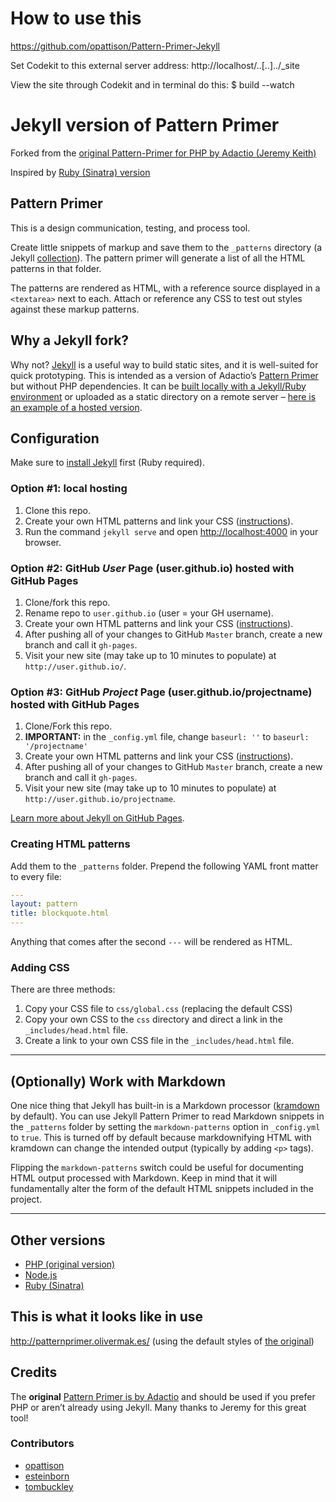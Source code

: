 # How to use this
https://github.com/opattison/Pattern-Primer-Jekyll

Set Codekit to this external server address: http://localhost/..[..]../_site

View the site through Codekit and in terminal do this: $ build --watch





# Jekyll version of Pattern Primer

Forked from the [original Pattern-Primer for PHP by Adactio (Jeremy Keith)](https://github.com/adactio/Pattern-Primer)

Inspired by [Ruby (Sinatra) version](https://github.com/micdijkstra/Pattern-Primer-Ruby)

## Pattern Primer

This is a design communication, testing, and process tool.

Create little snippets of markup and save them to the `_patterns` directory (a Jekyll [collection](http://jekyllrb.com/docs/collections/)). The pattern primer will generate a list of all the HTML patterns in that folder.

The patterns are rendered as HTML, with a reference source displayed in a `<textarea>` next to each. Attach or reference any CSS to test out styles against these markup patterns.

## Why a Jekyll fork?

Why not? [Jekyll](http://jekyllrb.com) is a useful way to build static sites, and it is well-suited for quick prototyping. This is intended as a version of Adactio’s [Pattern Primer](https://github.com/adactio/Pattern-Primer) but without PHP dependencies. It can be [built locally with a Jekyll/Ruby environment](http://jekyllrb.com/docs/usage/) or uploaded as a static directory on a remote server – [here is an example of a hosted version](http://patternprimer.olivermak.es/).

## Configuration

Make sure to [install Jekyll](http://jekyllrb.com/) first (Ruby required).

### Option #1: local hosting

1. Clone this repo.
2. Create your own HTML patterns and link your CSS ([instructions](#creating-html-patterns)).
3. Run the command `jekyll serve` and open <http://localhost:4000> in your browser.

### Option #2: **GitHub _User_ Page (user.github.io)** hosted with GitHub Pages

1. Clone/fork this repo.
2. Rename repo to `user.github.io` (user = your GH username).
3. Create your own HTML patterns and link your CSS ([instructions](#creating-html-patterns)).
4. After pushing all of your changes to GitHub `Master` branch, create a new branch and call it `gh-pages`.
5. Visit your new site (may take up to 10 minutes to populate) at `http://user.github.io/`.

### Option #3: **GitHub _Project_ Page (user.github.io/projectname)** hosted with GitHub Pages

1. Clone/Fork this repo.
2. **IMPORTANT:** in the `_config.yml` file, change `baseurl: ''` to `baseurl: '/projectname'`
3. Create your own HTML patterns and link your CSS ([instructions](#creating-html-patterns)).
4. After pushing all of your changes to GitHub `Master` branch, create a new branch and call it `gh-pages`.
5. Visit your new site (may take up to 10 minutes to populate) at `http://user.github.io/projectname`.

[Learn more about Jekyll on GitHub Pages](http://jekyllrb.com/docs/github-pages/).

### Creating HTML patterns

Add them to the `_patterns` folder. Prepend the following YAML front matter to every file:

```yaml
---
layout: pattern
title: blockquote.html
---
```

Anything that comes after the second `---` will be rendered as HTML.

### Adding CSS

There are three methods:

1. Copy your CSS file to `css/global.css` (replacing the default CSS)
2. Copy your own CSS to the `css` directory and direct a link in the `_includes/head.html` file.
3. Create a link to your own CSS file in the `_includes/head.html` file.

---

## (Optionally) Work with Markdown

One nice thing that Jekyll has built-in is a Markdown processor ([kramdown](http://kramdown.gettalong.org) by default). You can use Jekyll Pattern Primer to read Markdown snippets in the `_patterns` folder by setting the `markdown-patterns` option in `_config.yml` to `true`. This is turned off by default because markdownifying HTML with kramdown can change the intended output (typically by adding `<p>` tags). 

Flipping the `markdown-patterns` switch could be useful for documenting HTML output processed with Markdown. Keep in mind that it will fundamentally alter the form of the default HTML snippets included in the project.

---

## Other versions

- [PHP (original version)](https://github.com/adactio/Pattern-Primer)
- [Node.js](https://github.com/beardtwizzle/pattern-primer-on-node)
- [Ruby (Sinatra)](https://github.com/micdijkstra/Pattern-Primer-Ruby)

## This is what it looks like in use

<http://patternprimer.olivermak.es/> (using the default styles of [the original](http://patternprimer.adactio.com))

## Credits

The **original** [Pattern Primer is by Adactio](https://github.com/adactio/Pattern-Primer) and should be used if you prefer PHP or aren’t already using Jekyll. Many thanks to Jeremy for this great tool!

### Contributors

- [opattison](https://github.com/opattison)
- [esteinborn](https://github.com/esteinborn)
- [tombuckley](https://github.com/tombuckley)
